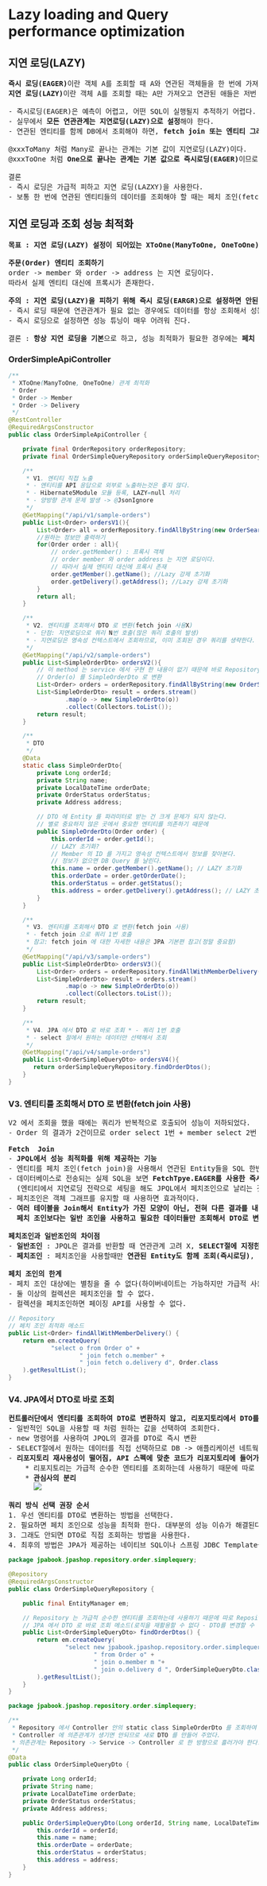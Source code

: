 # Lazy loading and Query performance optimization
## 지연 로딩(LAZY)
<pre>
<b>즉시 로딩(EAGER)</b>이란 객체 A를 조회할 때 A와 연관된 객체들을 한 번에 가져오는 것이다.
<b>지연 로딩(LAZY)</b>이란 객체 A를 조회할 때는 A만 가져오고 연관된 애들은 저번 게시글에서 본 프록시 초기화 방법으로 가져온다.

- 즉시로딩(EAGER)은 예측이 어렵고, 어떤 SQL이 실행될지 추적하기 어렵다. 특히 JPQL을 실행할 때 N+1 문제가 자주 발생한다.
- 실무에서 <b>모든 연관관계는 지연로딩(LAZY)으로 설정</b>해야 한다.
- 연관된 엔티티를 함께 DB에서 조회해야 하면, <b>fetch join 또는 엔티티 그래프 기능을 사용하여 한 번에 데이터를 가져올 수 있다.</b>

@xxxToMany 처럼 Many로 끝나는 관계는 기본 값이 지연로딩(LAZY)이다.
@xxxToOne 처럼 <b>One으로 끝나는 관계는 기본 값으로 즉시로딩(EAGER)</b>이므로 직접 지연로딩(LAZY)으로 변경해야 한다.

결론
- 즉시 로딩은 가급적 피하고 지연 로딩(LAZXY)을 사용한다.
- 보통 한 번에 연관된 엔티티들의 데이터를 조회해야 할 때는 페치 조인(fetch join)을 이용한다.
</pre>
## 지연 로딩과 조회 성능 최적화
<pre>
<b>목표 : 지연 로딩(LAZY) 설정이 되어있는 XToOne(ManyToOne, OneToOne) 관계 조회 시 성능 최적화</b>

<b>주문(Order) 엔티티 조회하기</b>
order -> member 와 order -> address 는 지연 로딩이다.
따라서 실제 엔티티 대신에 프록시가 존재한다.

<b>주의 : 지연 로딩(LAZY)을 피하기 위해 즉시 로딩(EARGR)으로 설정하면 안된다.</b>
- 즉시 로딩 때문에 연관관계가 필요 없는 경우에도 데이터를 항상 조회해서 성능 문제가 발생할 수 있다.
- 즉시 로딩으로 설정하면 성능 튜닝이 매우 어려워 진다.

결론 : <b>항상 지연 로딩을 기본</b>으로 하고, 성능 최적화가 필요한 경우에는 <b>페치 조인(fetch join)을 사용</b>해라!
</pre>
### OrderSimpleApiController
```java
/**
 * XToOne(ManyToOne, OneToOne) 관계 최적화
 * Order
 * Order -> Member
 * Order -> Delivery
 */
@RestController
@RequiredArgsConstructor
public class OrderSimpleApiController {

    private final OrderRepository orderRepository;
    private final OrderSimpleQueryRepository orderSimpleQueryRepository;

    /**
     * V1. 엔티티 직접 노출
     * - 엔티티를 API 응답으로 외부로 노출하는것은 좋지 않다.
     * - Hibernate5Module 모듈 등록, LAZY=null 처리
     * - 양방향 관계 문제 발생 -> @JsonIgnore
     */
    @GetMapping("/api/v1/sample-orders")
    public List<Order> ordersV1(){
        List<Order> all = orderRepository.findAllByString(new OrderSearch());
        //원하는 정보만 출력하기
        for(Order order : all){
            // order.getMember() : 프록시 객체
            // order member 와 order address 는 지연 로딩이다.
            // 따라서 실제 엔티티 대신에 프록시 존재
            order.getMember().getName(); //Lazy 강제 초기화
            order.getDelivery().getAddress(); //Lazy 강제 초기화
        }
        return all;
    }

    /**
     * V2. 엔티티를 조회해서 DTO 로 변환(fetch join 사용X)
     * - 단점: 지연로딩으로 쿼리 N번 호출(많은 쿼리 호출의 발생)
     * - 지연로딩은 영속성 컨텍스트에서 조회하므로, 이미 조회된 경우 쿼리를 생략한다.
     */
    @GetMapping("/api/v2/sample-orders")
    public List<SimpleOrderDto> ordersV2(){
        // 이 method 는 service 에서 구현 한 내용이 없기 때문에 바로 Repository 에서 받았다.
        // Order(o) 를 SimpleOrderDto 로 변환
        List<Order> orders = orderRepository.findAllByString(new OrderSearch());
        List<SimpleOrderDto> result = orders.stream()
                .map(o -> new SimpleOrderDto(o))
                .collect(Collectors.toList());
        return result;
    }

    /**
     * DTO
     */
    @Data
    static class SimpleOrderDto{
        private Long orderId;
        private String name;
        private LocalDateTime orderDate;
        private OrderStatus orderStatus;
        private Address address;

        // DTO 에 Entity 를 파라미터로 받는 건 크게 문제가 되지 않는다.
        // 별로 중요하지 않은 곳에서 중요한 엔티티를 의존하기 때문에
        public SimpleOrderDto(Order order) {
            this.orderId = order.getId();
            // LAZY 초기화?
            // Member 의 ID 를 가지고 영속성 컨텍스트에서 정보를 찾아본다.
            // 정보가 없으면 DB Query 를 날린다.
            this.name = order.getMember().getName(); // LAZY 초기화
            this.orderDate = order.getOrderDate();
            this.orderStatus = order.getStatus();
            this.address = order.getDelivery().getAddress(); // LAZY 초기화
        }
    }

    /**
     * V3. 엔티티를 조회해서 DTO 로 변환(fetch join 사용)
     * - fetch join 으로 쿼리 1번 호출
     * 참고: fetch join 에 대한 자세한 내용은 JPA 기본편 참고(정말 중요함)
     */
    @GetMapping("/api/v3/sample-orders")
    public List<SimpleOrderDto> ordersV3(){
        List<Order> orders = orderRepository.findAllWithMemberDelivery();
        List<SimpleOrderDto> result = orders.stream()
                .map(o -> new SimpleOrderDto(o))
                .collect(Collectors.toList());
        return result;
    }

    /**
     * V4. JPA 에서 DTO 로 바로 조회 * - 쿼리 1번 호출
     * - select 절에서 원하는 데이터만 선택해서 조회
     */
    @GetMapping("/api/v4/sample-orders")
    public List<OrderSimpleQueryDto> ordersV4(){
       return orderSimpleQueryRepository.findOrderDtos();
    }
}
```
### V3. 엔티티를 조회해서 DTO 로 변환(fetch join 사용)
<pre>
V2 에서 조회을 했을 때에는 쿼리가 반복적으로 호출되어 성능이 저하되었다.
- Order 의 결과가 2건이므로 order select 1번 + member select 2번 + delivery select 2번 총 5번이 쿼리가 호출되었다.

<b>Fetch  Join</b>
- <b>JPQL에서 성능 최적화를 위해 제공하는 기능</b>
- 엔티티를 페치 조인(fetch join)을 사용해서 연관된 Entity들을 SQL 한번으로 조회할 수 있다 - <b>성능 최적화</b>
- 데이터베이스로 전송되는 실제 SQL을 보면 <b>FetchTpye.EAGER를 사용한 즉시로딩 전략으로 조회한 것과 SQL이 같다는 것</b>을 알 수 있다.
  (엔티티에서 지연로딩 전략으로 세팅을 해도 JPQL에서 페치조인으로 날리는 것이 우선순위)
- 페치조인은 객체 그래프를 유지할 때 사용하면 효과적이다.
- <b>여러 테이블을 Join해서 Entity가 가진 모양이 아닌, 전혀 다른 결과를 내야 하면,
  페치 조인보다는 일반 조인을 사용하고 필요한 데이터들만 조회해서 DTO로 변환하는 것이 효과적이다.</b>

<b>페치조인과 일반조인의 차이점</b>
- <b>일반조인</b> : JPQL은 결과를 반환할 때 연관관계 고려 X, <b>SELECT절에 지정한 Entity만 조회</b>할 뿐
- <b>페치조인</b> : 페치조인을 사용할때만 <b>연관된 Entity도 함께 조회(즉시로딩)</b>, 페치조인은 객체 그래프를 SQL 한번에 조회하는 개념

<b>페치 조인의 한계</b>
- 페치 조인 대상에는 별칭을 줄 수 없다(하이버네이트는 가능하지만 가급적 사용을 권장하지 않는다)
- 둘 이상의 컬렉션은 페치조인을 할 수 없다.
- 컬렉션을 페치조인하면 페이징 API를 사용할 수 없다.
</pre>
```java
// Repository
// 페치 조인 최적화 메소드
public List<Order> findAllWithMemberDelivery() {
    return em.createQuery(
            "select o from Order o" +
                    " join fetch o.member" +
                    " join fetch o.delivery d", Order.class
    ).getResultList();
}
```
### V4. JPA에서 DTO로 바로 조회
<pre>
<b>컨트롤러단에서 엔티티를 조회하여 DTO로 변환하지 않고, 리포지토리에서 DTO를 이용하여 바로 조회</b>
- 일반적인 SQL을 사용할 때 처럼 원하는 값을 선택하여 조회한다.
- new 명령어를 사용하여 JPQL의 결과를 DTO로 즉시 변환
- SELECT절에서 원하는 데이터를 직접 선택하므로 DB -> 애플리케이션 네트웍 용량 최적화(생각보다 미비)
- <b>리포지토리 재사용성이 떨어짐, API 스펙에 맞춘 코드가 리포지토리에 들어가는 단점이다.</b>
    * 리포지토리는 가급적 순수한 엔티티를 조회하는데 사용하기 때문에 따로 DTO로 조회하는 리포지토리를 만드는 것이 유지보수성에 좋다.
    * <b>관심사의 분리</b>
      <img src="https://github.com/RyuKyeongWoo/TIL/blob/main/SpringBootJPA2/img/OrderSimpleQueryRepository.PNG"/>

<b>쿼리 방식 선택 권장 순서</b>
1. 우선 엔티티를 DTO로 변환하는 방법을 선택한다.
2. 필요하면 페치 조인으로 성능을 최적화 한다. 대부분의 성능 이슈가 해결된다.
3. 그래도 안되면 DTO로 직접 조회하는 방법을 사용한다.
4. 최후의 방법은 JPA가 제공하는 네이티브 SQL이나 스프링 JDBC Template을 사용해서 SQL을 직접 사용한다.
</pre>
```java
package jpabook.jpashop.repository.order.simplequery;

@Repository
@RequiredArgsConstructor
public class OrderSimpleQueryRepository {

    public final EntityManager em;

    // Repository 는 가급적 순수한 엔티티를 조회하는데 사용하기 때문에 따로 Repository 를 만드는 것이 유지보수성에 좋다.
    // JPA 에서 DTO 로 바로 조회 메소드(로직을 재활용할 수 없다 - DTO를 변경할 수 없다)
    public List<OrderSimpleQueryDto> findOrderDtos() {
        return em.createQuery(
                "select new jpabook.jpashop.repository.order.simplequery.OrderSimpleQueryDto(o.id, m.name, o.orderDate, o.status, d.address)" +
                        " from Order o" +
                        " join o.member m "+
                        " join o.delivery d ", OrderSimpleQueryDto.class
        ).getResultList();
    }
}
```
```java
package jpabook.jpashop.repository.order.simplequery;

/**
 * Repository 에서 Controller 안의 static class SimpleOrderDto 를 조회하여
 * Controller 에 의존관계가 생기면 안되므로 새로 DTO 를 만들어 주었다.
 * 의존관계는 Repository -> Service -> Controller 로 한 방향으로 흘러가야 한다.
 */
@Data
public class OrderSimpleQueryDto {

    private Long orderId;
    private String name;
    private LocalDateTime orderDate;
    private OrderStatus orderStatus;
    private Address address;

    public OrderSimpleQueryDto(Long orderId, String name, LocalDateTime orderDate, OrderStatus orderStatus, Address address) {
        this.orderId = orderId;
        this.name = name;
        this.orderDate = orderDate;
        this.orderStatus = orderStatus;
        this.address = address;
    }
}
```
